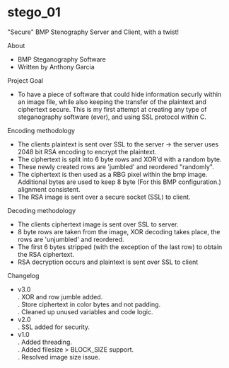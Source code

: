 # stego_01

"Secure" BMP Stenography Server and Client, with a twist!<br />

About<br />
- BMP Steganography Software
- Written by Anthony Garcia
 
Project Goal<br />
- To have a piece of software that could hide information securly within an image file, while also keeping the transfer of the
plaintext and ciphertext secure. This is my first attempt at creating any type of steganography software (ever), and using SSL protocol within C.

Encoding methodology<br />
- The clients plaintext is sent over SSL to the server -> the server uses 2048 bit RSA encoding to encrypt the plaintext.
- The ciphertext is split into 6 byte rows and XOR'd with a random byte.
- These newly created rows are 'jumbled' and reordered "randomly".
- The ciphertext is then used as a RBG pixel within the bmp image. Additional bytes are used to keep 8 byte (For this BMP configuration.) alignment consistent.
- The RSA image is sent over a secure socket (SSL) to client.

Decoding methodology<br />
- The clients ciphertext image is sent over SSL to server.
- 8 byte rows are taken from the image, XOR decoding takes place, the rows are 'unjumbled' and reordered.
- The first 6 bytes stripped (with the exception of the last row) to obtain the RSA ciphertext.
- RSA decryption occurs and plaintext is sent over SSL to client

Changelog<br />
 - v3.0<br />
  . XOR and row jumble added.<br />
  . Store ciphertext in color bytes and not padding.<br />
  . Cleaned up unused variables and code logic. <br />
 - v2.0<br />
  . SSL added for security.<br />
 - v1.0<br />
  . Added threading.<br />
  . Added filesize > BLOCK_SIZE support.<br />
  . Resolved image size issue.<br />

